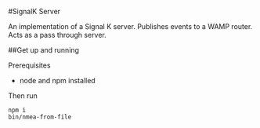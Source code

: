 #SignalK Server


An implementation of a Signal K server. Publishes events to a WAMP router. Acts as a pass through server. 


##Get up and running

Prerequisites
* node and npm installed

Then run

```
npm i
bin/nmea-from-file
```
